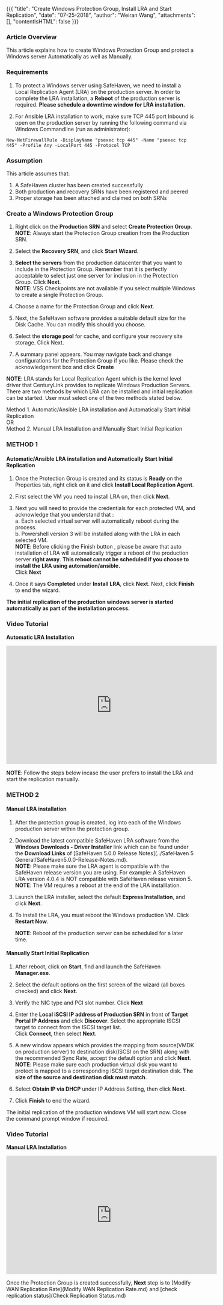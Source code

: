 {{{
  "title": "Create Windows Protection Group, Install LRA and Start Replication",
  "date": "07-25-2018",
  "author": "Weiran Wang",
  "attachments": [],
  "contentIsHTML": false
}}}

### Article Overview
This article explains how to create Windows Protection Group and protect a Windows server Automatically as well as Manually.

### Requirements
1. To protect a Windows server using SafeHaven, we need to install a Local Replication Agent (LRA) on the production server. In order to complete the LRA installation, a **Reboot** of the production server is required. **Please schedule a downtime window for LRA installation.**

2. For Ansible LRA installation to work, make sure TCP 445 port Inbound is open on the production server by running the following command via Windows Commandline (run as administrator):
```
New-NetFirewallRule -DisplayName "psexec tcp 445" -Name "psexec tcp 445" -Profile Any -LocalPort 445 -Protocol TCP
```
### Assumption
This article assumes that:

1. A SafeHaven cluster has been created successfully
2. Both production and recovery SRNs have been registered and peered
3. Proper storage has been attached and claimed on both SRNs

### Create a Windows Protection Group
1. Right click on the **Production SRN** and select **Create Protection Group**.
**NOTE**: Always start the Protection Group creation from the Production SRN.

2. Select the **Recovery SRN**, and click **Start Wizard**.  

3. **Select the servers** from the production datacenter that you want to include in the Protection Group.  Remember that it is perfectly acceptable to select just one server for inclusion in the Protection Group. Click **Next**.  
**NOTE**: VSS Checkpoints are not available if you select multiple Windows to create a single Protection Group.

4. Choose a name for the Protection Group and click **Next**. 

5. Next, the SafeHaven software provides a suitable default size for the Disk Cache. You can modify this should you choose.  

6. Select the **storage pool** for cache, and configure your recovery site storage. Click Next.  

7. A summary panel appears. You may navigate back and change configurations for the Protection Group if you like. Please check the acknowledgement box and click **Create**  

**NOTE**: LRA stands for Local Replication Agent which is the kernel level driver that CenturyLink provides to replicate Windows Production Servers. There are two methods by which LRA can be installed and initial replication can be started. User must select one of the two methods stated below.  

Method 1. Automatic/Ansible LRA installation and Automatically Start Initial Replication   
OR  
Method 2. Manual LRA Installation and Manually Start Initial Replication

### METHOD 1
#### Automatic/Ansible LRA installation and Automatically Start Initial Replication
1. Once the Protection Group is created and its status is **Ready** on the Properties tab, right click on it and click **Install Local Replication Agent**.
2. First select the VM you need to install LRA on, then click **Next**.
3. Next you will need to provide the credentials for each protected VM, and acknowledge that you understand that :  
    a. Each selected virtual server will automatically reboot during the process.  
    b. Powershell version 3 will be installed along with the LRA in each selected VM.  
    **NOTE**: Before clicking the Finish button , please be aware that auto installation of LRA will automatically trigger a reboot of the production server **right away**. **This reboot cannot be scheduled if you choose to install the LRA using automation/ansible.**  
    Click **Next**

4. Once it says **Completed** under **Install LRA**, click **Next**. Next, click **Finish** to end the wizard.

**The initial replication of the production windows server is started automatically as part of the installation process.**

### Video Tutorial
**Automatic LRA Installation**
<p>
<iframe width="560" height="315" src="https://www.youtube.com/embed/Bqcwy0OvjGI" frameborder="0" gesture="media" allow="encrypted-media" allowfullscreen></iframe>
</p>

**NOTE**: Follow the steps below incase the user prefers to install the LRA and start the replication manually.

### METHOD 2
#### Manual LRA installation
1. After the protection group is created, log into each of the Windows production server within the protection group.

2. Download the latest compatible SafeHaven LRA software from the **Windows Downloads - Driver Installer** link which can be found under the **Download Links** of [SafeHaven 5.0.0 Release Notes](../SafeHaven 5 General/SafeHaven5.0.0-Release-Notes.md).  
   **NOTE:** Please make sure the LRA agent is compatible with the SafeHaven release version you are using. For example: A SafeHaven LRA version 4.0.4 is NOT compatible with SafeHaven release version 5.  
   **NOTE**: The VM requires a reboot at the end of the LRA installlation.

3. Launch the LRA installer, select the default **Express Installation**, and click **Next**.

4. To install the LRA, you must reboot the Windows production VM. Click **Restart Now**.

   **NOTE**: Reboot of the production server can be scheduled for a later time.

#### Manually Start Initial Replication
1. After reboot, click on **Start**, find and launch the SafeHaven **Manager.exe**.

2. Select the default options on the first screen of the wizard (all boxes checked) and click **Next**.

3. Verify the NIC type and PCI slot number. Click **Next**

4. Enter the **Local iSCSI IP address of Production SRN** in front of **Target Portal IP Address** and click **Discover**. Select the appropriate ISCSI target to connect from the ISCSI target list.  
   Click **Connect**, then select **Next**.

5. A new window appears which provides the mapping from source(VMDK on production server) to destination disk(ISCSI on the SRN) along with the recommended Sync Rate, accept the default option and click **Next**.  
   **NOTE**: Please make sure each production virtual disk you want to protect is mapped to a corresponding iSCSI target destination disk. **The size of the source and destination disk must match**.

6. Select **Obtain IP via DHCP** under IP Address Setting, then click **Next**.

7. Click **Finish** to end the wizard.

The initial replication of the production windows VM will start now. Close the command prompt window if required.

### Video Tutorial
**Manual LRA Installation**
<p>
<iframe width="560" height="315" src="https://www.youtube.com/embed/Si5ATSx0fiI" frameborder="0" gesture="media" allow="encrypted-media" allowfullscreen></iframe>
</p>  

Once the Protection Group is created successfully, **Next** step is to [Modify WAN Replication Rate](Modify WAN Replication Rate.md) and [check replication status](Check Replication Status.md)
